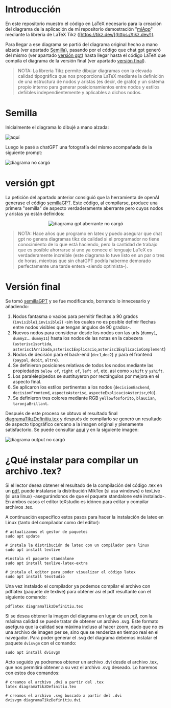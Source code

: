 # Introducción

En este repositorio muestro el código en LaTeX necesario para la creación del diagrama de la aplicación de mi repositorio demostración "[miApp](https://github.com/blackcub3s/miApp)" mediante la librería de LaTeX Tikz ([https://tikz.dev/](https://tikz.dev/)).

Para llegar a ese diagrama se partió del diagrama original hecho a mano alzada (ver apartado [Semilla](#Semilla)), pasando por el código que chat gpt generó del mismo (ver apartado [versión gpt](#versión-gpt)) hasta llegar hasta el código LaTeX que compila el diagrama de la versión final (ver apartado [versión final](#versión-final)).

>NOTA: La librería Tikz permite dibujar diagramas con la elevada calidad tipográfica que nos proporciona LaTeX mediante la definición de una estructura de nodos y aristas (es decir, de grafo) y un sistema propio interno para generar posicionamientos entre nodos y estilos defiibles independientemente y aplicables a dichos nodos.

# Semilla

Inicialmente el diagrama lo dibujé a mano alzada:

![aquí](/img/esquemaApp.jpeg)

Luego le pasé a chatGPT una fotografía del mismo acompañada de la siguiente prompt:

![diagrama no cargó](/img/peticionSemilla.PNG)

# versión gpt

La petición del apartado anterior consiguió que la herramienta de openAI generase el código [semillaGPT](/semillaGPT.tex). Este código, al compilarse, produce una primera "semilla" de aspecto verdaderamente aberrante pero cuyos nodos y aristas ya están definidos:

<div align="center">
  <img src="/img/compilacionSemillaCaptura.PNG" alt="diagrama gpt aberrante no cargó" />
</div>

>NOTA: Hace años que programo en latex y puedo asegurar que chat gpt no genera diagramas tikz de calidad si el programador no tiene conocimiento de lo que está haciendo, pero la cantidad de trabajo que es posible ahorrarse si uno ya conoce el lenguaje LaTeX es verdaderamente increible (este diagrama lo tuve listo en un par o tres de horas, mientras que sin chatGPT podría haberme demorado perfectamente una tarde entera -siendo optimista-).

# Versión final

Se tomó [semillaGPT](/semillaGPT.tex) y se fue modificando, borrando lo innecesario y añadiendo:

1. Nodos fantasma o vacíos para permitir flechas a 90 grados (`invisible1`,`invisible2`) -sin los cuales no es posible definir flechas entre nodos visibles que tengan ángulos de 90 grados-.
2. Nuevos nodos para considerar desde los nodos con las urls (`dummy1`, `dummy2`... `dummy11`) hasta los nodos de las notas en la cabezera (`asterisc1sortida`, `asterisc1Arribada`,`asterisc1Explicacio`,`asterisc1ExplicacioComplement`)
3. Nodos de decisión para el back-end (`dec1`,`dec2`) y para el frontend (`paypal`, `debit`, `altre`).
3. Se definieron posiciones relativas de todos los nodos mediante las propiedades `below of`, `right of`, `left of`, etc. asi como `xshift` y `yshift`.
4. Los paralelepípedos se sustituyeron por rectángulos por mejora en el aspecto final.
5. Se aplicaron los estilos pertinentes a los nodos (`decisionBackend`, `decisionFrontend`, `aspecteAsterisc`, `aspecteExplicacioAsterisc`,etc).
4. Se definieron tres colores mediante RGB `yellowfosforito`, `blauCian`, `taronjaBrillant`.

Después de este proceso se obtuvo el resultado final [diagramaTikzDefinitiu.tex](/diagramaTikzDefinitiu.tex) y después de compilarlo se generó un resultado de aspecto tipográfico cercano a la imagen original y plenamente satisfactorio. Se puede consultar [aquí](/diagramaTikzDefinitiu.pdf) y en la siguiente imagen:

![diagrama output no cargó](/img/diagramaOutput.png)

# ¿Qué instalar para compilar un archivo .tex?

Si el lector desea obtener el resultado de la compilación del código .tex en un [pdf](/diagramaTikzDefinitiu.pdf), puede instalarse la distribución MikTex (si usa windows) o texLive (si usa linux) -asegurándonos de que el paquete standalone esté instalado-. En ambos casos el editor teXstudio es idóneo para editar y compilar archivos .tex. 

A continuación especifico estos pasos para hacer la instalación de latex en Linux (tanto del compilador como del editor):
```
# actualizamos el gestor de paquetes
sudo apt update

# instala la distribución de latex con un compilador para linux
sudo apt install texlive

#instala el paquete standalone
sudo apt install texlive-latex-extra

# instala el editor para poder visualizar el código latex
sudo apt install texstudio
```

Una vez instalado el compilador ya podemos compilar el archivo con pdflatex (paquete de texlive) para obtener así el pdf resultante con el siguiente comando:

```
pdflatex diagramaTikzDefinitiu.tex
```

Si se desea obtener la imagen del diagrama en lugar de un pdf, con la máxima calidad se puede tratar de obtener un archivo .svg. Este formato asefgura que la calidad sea máxima incluso al hacer zoom, dado que no es una archivo de imagen per se, sino que se renderiza en tiempo real en el navegador. Para poder generar el .svg del diagrama debemos instalar el paquete `dvisvgm` con el comando:

```
sudo apt install dvisvgm
```

Acto seguido ya podremos obtener un archivo .dvi desde el archivo .tex, que nos permitirá obtener a su vez el archivo .svg deseado. Lo haremos con estos dos comandos:


```
# creamos el archivo .dvi a partir del .tex
latex diagramaTikzDefinitiu.tex

# creamos el archivo .svg buscado a partir del .dvi
dvisvgm diagramaTikzDefinitiu.dvi   
```


